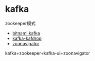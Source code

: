# kafka
zookeeper模式
- [bitnami kafka](https://github.com/bitnami/containers/tree/main/bitnami/kafka)
- [kafka-kafdrop](https://github.com/obsidiandynamics/kafdrop/blob/master/docker-compose/kafka-kafdrop/docker-compose.yaml)
- [zoonavigator](https://github.com/elkozmon/zoonavigator)

kafka+zookeeper+kafka-ui+zoonavigator